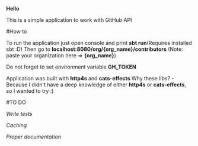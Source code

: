 **Hello**

This is a simple application to work with GitHub API

#How to

To run the application just open console and print **sbt run**(Requires installed sbt :D)
Then go to **localhost:8080/org/{org_name}/contributors** (Note: paste your organization here => **{org_name}**)

Do not forget to set environment variable **GH_TOKEN**

Application was built with **http4s** and **cats-effects**
Why these libs? - Because I didn't have a deep knowledge of either **http4s** or **cats-effects**, so I wanted to try :)

#TO DO

*Write tests*

*Caching*

*Proper documentation*
